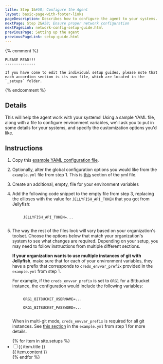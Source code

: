 ```yaml
---
title: Step 1&#58; Configure the Agent
layout: basic-page-with-footer-links
pageDescription: Describes how to configure the agent to your systems.
nextPage: Step 2&#58; Ensure proper network configuration
nextPageLink: network-config-setup-guide.html
previousPage: Setting up the agent
previousPageLink: setup-guide.html
---
```


{% comment %}

    PLEASE READ!!!
    --------------

    If you have come to edit the individual setup guides, please note that each accordion section is its own file, which are located in the `_setups` folder.

{% endcomment %}


## Details

This will help the agent work with your systems! Using a sample YAML file, along with a file to configure environment variables, we'll ask you to put in some details for your systems, and specify the customization options you'd like.


## Instructions

1. Copy this [example YAML configuration file](https://github.com/Jellyfish-AI/jf_agent/blob/master/example.yml).

2. Optionally, alter the global configuration options you would like from the `example.yml` file from step 1. This is [this](https://github.com/Jellyfish-AI/jf_agent/blob/master/example.yml#L1-L11) section of the yml file.

3. Create an additional, empty, file for your environment variables

4. Add the following code snippet to the empty file from step 3, replacing the ellipses with the value for `JELLYFISH_API_TOKEN` that you got from Jellyfish:  

    <p class="code-block"><code>
        JELLYFISH_API_TOKEN=...
    </code></p>

5. The way the rest of the files look will vary based on your organization's toolset. Choose the options below that match your organization's system to see what changes are required. Depending on your setup, you may need to follow instructions from multiple different sections.

    **If your organization wants to use multiple instances of git with Jellyfish**, make sure that for each of your environment variables, they have a prefix that corresponds to `creds_envvar_prefix` provided in the `example.yml` from step 1.

    For example, if the `creds_envvar_prefix` is set to `ORG1` for a Bitbucket instance, the configuration would include the following variables:
    <p class="code-block"><code>
        ORG1_BITBUCKET_USERNAME=...<br/>
        ORG1_BITBUCKET_PASSWORD=...
    </code></p>  

    When in multi-git mode, `creds_envvar_prefix` is required for all git instances. See [this section](https://github.com/Jellyfish-AI/jf_agent/blob/master/example.yml#L189-L211) in the `example.yml` from step 1 for more details.

<ul class="jekyllcodex_accordion">
    {% for item in site.setups %}
        <li class="accitem"><input id="accordion{{ forloop.index }}" type="checkbox" /><label for="accordion{{ forloop.index }}">{{ item.title }}</label><div>{{ item.content }}</div></li>
    {% endfor %}
</ul>